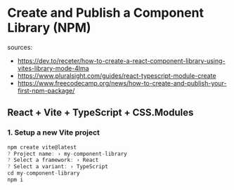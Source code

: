 # Create and Publish a Component Library (NPM)
sources:
- https://dev.to/receter/how-to-create-a-react-component-library-using-vites-library-mode-4lma
- https://www.pluralsight.com/guides/react-typescript-module-create
- https://www.freecodecamp.org/news/how-to-create-and-publish-your-first-npm-package/

## React + Vite + TypeScript + CSS.Modules

### 1. Setup a new Vite project

```js
npm create vite@latest
? Project name: › my-component-library
? Select a framework: › React
? Select a variant: › TypeScript
cd my-component-library
npm i
```
